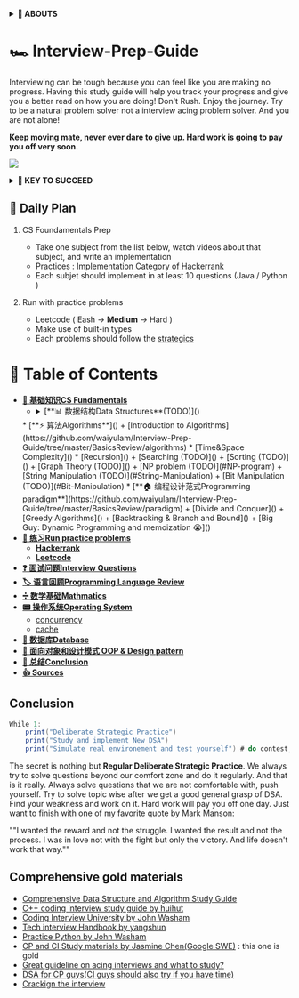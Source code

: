 <b><details><summary>👀 ABOUTS</summary></b>	

🕵 This repository is a summary of the basic knowledge of recruiting job seekers and beginners in the direction of SDE, including programming language, data structure, algorithm, programming paradigm, system, network and other domain knowledge 

Due to my limited level, the knowledge points in the warehouse are from my original, reading notes, books, blog posts, etc. Non-original has been marked with the source, if there is any omission, please issue an issue.
</details>

# 🏎 Interview-Prep-Guide
Interviewing can be tough because you can feel like you are making no progress. Having this study guide will help you track your progress and give you a better read on how you are doing! Don't Rush. Enjoy the journey. Try to be a natural problem solver not a interview acing problem solver. And you are not alone!  

**Keep moving mate, never ever dare to give up. Hard work is going to pay you off very soon.**

![](https://media.giphy.com/media/KWQy384u0Rn9bCvwMa/giphy.gif)

<b><details><summary>🔑 KEY TO SUCCEED</summary></b>	

## 🏁 Deliberate Strategic : Practice (KEY TO SUCCEED)
- **Retaining Computer Science Knowledge**
1. Review cs fundamentatals and summarize
2. Start doing coding interview questions while you're learning data structures and algorithms. 
3. Review and review 
 
- **Keep Practics**
1. Use Leetcode to practices different problems 
2. Take a break from programming problems for a half hour and go through your flashcards.

## 💻 Coding problem practices
- **Gathering requirements** : consider the constraint for the problem and its edge cases 
- **Problem recognition** : where the right data structures and algorithms fit in
- **Brain storm** : talking your way through the solution like you will in the interview including performance analysis 
- **Testing your solutions**

</details>


## 📅 Daily Plan 
1. CS Foundamentals Prep 
	- Take one subject from the list below, watch videos about that subject, and write an implementation 
	- Practices : [Implementation Category of Hackerrank](https://www.hackerrank.com/domains/algorithms?filters%5Bsubdomains%5D%5B%5D=implementation&badge_type=problem-solving)
	- Each subjet should implement in at least 10 questions (Java / Python )
	
2. Run with practice problems 
	- Leetcode ( Eash -> **Medium** -> Hard )
	- Make use of built-in types
	- Each problems should follow the [strategics](https://github.com/waiyulam/Interview-Prep-Guide/tree/master/Leetcode)

# 📄 Table of Contents 
- [**📖 基础知识CS Fundamentals**](https://github.com/waiyulam/Interview-Prep-Guide/tree/master/BasicsReview)
	* <details><summary> [**📊 数据结构Data Structures**(TODO)]()</summary>
		+ [Arrays]()
		+ [Linked List]()
		+ [Stacks & Queues &Double-ended Queue]()
		+ [Hash Tables]()
		+ [Trees]()
		+ [Tries]()
		+ [Heaps&Priority Queue]()
		+ [Graphs]()
		+ [Others]()
	</details>
	* [**⚡️ 算法Algorithms**]()
		+ [Introduction to Algorithms](https://github.com/waiyulam/Interview-Prep-Guide/tree/master/BasicsReview/algorithms)
			* [Time&Space Complexity]()
			* [Recursion]()
		+ [Searching  (TODO)]()
		+ [Sorting   (TODO)]()
		+ [Graph Theory   (TODO)]()
		+ [NP problem   (TODO)](#NP-program)
		+ [String Manipulation  (TODO)](#String-Manipulation)
		+ [Bit Manipulation   (TODO)](#Bit-Manipulation)
	* [**🏠 编程设计范式Programming paradigm**](https://github.com/waiyulam/Interview-Prep-Guide/tree/master/BasicsReview/paradigm)
		+ [Divide and Conquer]()
		+ [Greedy Algorithms]()
		+ [Backtracking & Branch and Bound]()
		+ [Big Guy: Dynamic Programming and memoization 😭]()
- [**🧯 练习Run practice problems**]()
	* [**Hackerrank**]()
	* [**Leetcode**]()
- [**❓ 面试问题Interview Questions**]()
- [**🏷 语言回顾Programming Language Review**]()
- [**➗ 数学基础Mathmatics**]()
- [**📟 操作系统Operating System**]()
	+ [concurrency]()
	+ [cache]()
- [**💾 数据库Database**]()
- [**📏 面向对象和设计模式 OOP & Design pattern**]()
- [**🍭 总结Conclusion**](#Conclusion)
- [**👍 Sources**](#Comprehensive-gold-materials)

## Conclusion
```java 
While 1:
	print("Deliberate Strategic Practice")
	print("Study and implement New DSA")
	print("Simulate real environement and test yourself") # do contest, contest and contest
```
The secret is nothing but **Regular Deliberate Strategic Practice**. We always try to solve questions beyond our comfort zone and do it regularly. And that is it really. Always solve questions that we are not comfortable with, push yourself. Try to solve topic wise after we get a good general grasp of DSA. Find your weakness and work on it. Hard work will pay you off one day. Just want to finish with one of my favorite quote by Mark Manson:

""I wanted the reward and not the struggle. I wanted the result and not the process. I was in love not with the fight but only the victory. And life doesn't work that way.""

## Comprehensive gold materials
  -  [Comprehensive Data Structure and Algorithm Study Guide](https://leetcode.com/discuss/general-discussion/494279/comprehensive-data-structure-and-algorithm-study-guide)
  -  [C++ coding interview study guide by huihut](https://github.com/huihut/interview)
  -  [Coding Interview University by John Washam](https://github.com/jwasham/coding-interview-university)
  -  [Tech interview Handbook by yangshun](https://yangshun.github.io/tech-interview-handbook/algorithms/array)
  -  [Practice Python by John Washam](https://github.com/jwasham/practice-python)
  -  [CP and CI Study materials by Jasmine Chen(Google SWE)](https://github.com/lnishan/awesome-competitive-programming) : this one is gold
  -  [Great guideline on acing interviews and what to study?](https://medium.com/@nick.ciubotariu/ace-the-coding-interview-every-time-d169ce1fd3fc)
  -  [DSA for CP guys(CI guys should also try if you have time)](http://cp-algorithms.com/)
  -  [Crackign the interview](https://www.youtube.com/playlist?list=PLX6IKgS15Ue02WDPRCmYKuZicQHit9kFt)
